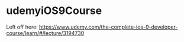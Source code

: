 # udemyiOS9Course

Left off here:
https://www.udemy.com/the-complete-ios-9-developer-course/learn/#/lecture/3194730


